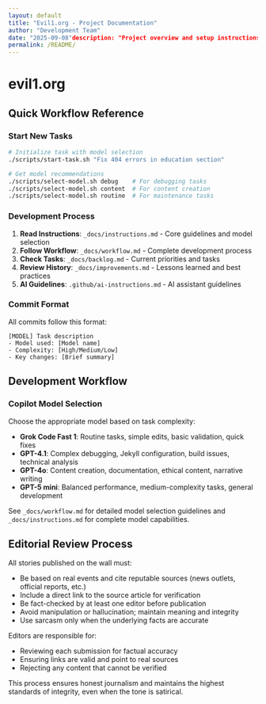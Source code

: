 ```yaml
---
layout: default
title: "Evil1.org - Project Documentation"
author: "Development Team"
date: "2025-09-08"description: "Project overview and setup instructions for evil1.org"description: "Main project documentation and workflow reference"
permalink: /README/
---
```


# evil1.org

## Quick Workflow Reference

### Start New Tasks
```bash
# Initialize task with model selection
./scripts/start-task.sh "Fix 404 errors in education section"

# Get model recommendations
./scripts/select-model.sh debug    # For debugging tasks
./scripts/select-model.sh content  # For content creation
./scripts/select-model.sh routine  # For maintenance tasks
```

### Development Process
1. **Read Instructions**: `_docs/instructions.md` - Core guidelines and model selection
2. **Follow Workflow**: `_docs/workflow.md` - Complete development process
3. **Check Tasks**: `_docs/backlog.md` - Current priorities and tasks
4. **Review History**: `_docs/improvements.md` - Lessons learned and best practices
5. **AI Guidelines**: `.github/ai-instructions.md` - AI assistant guidelines

### Commit Format
All commits follow this format:
```
[MODEL] Task description
- Model used: [Model name]
- Complexity: [High/Medium/Low]
- Key changes: [Brief summary]
```

## Development Workflow

### Copilot Model Selection

Choose the appropriate model based on task complexity:

- **Grok Code Fast 1**: Routine tasks, simple edits, basic validation, quick fixes
- **GPT-4.1**: Complex debugging, Jekyll configuration, build issues, technical analysis
- **GPT-4o**: Content creation, documentation, ethical content, narrative writing
- **GPT-5 mini**: Balanced performance, medium-complexity tasks, general development

See `_docs/workflow.md` for detailed model selection guidelines and `_docs/instructions.md` for complete model capabilities.

## Editorial Review Process

All stories published on the wall must:
- Be based on real events and cite reputable sources (news outlets, official reports, etc.)
- Include a direct link to the source article for verification
- Be fact-checked by at least one editor before publication
- Avoid manipulation or hallucination; maintain meaning and integrity
- Use sarcasm only when the underlying facts are accurate

Editors are responsible for:
- Reviewing each submission for factual accuracy
- Ensuring links are valid and point to real sources
- Rejecting any content that cannot be verified

This process ensures honest journalism and maintains the highest standards of integrity, even when the tone is satirical.